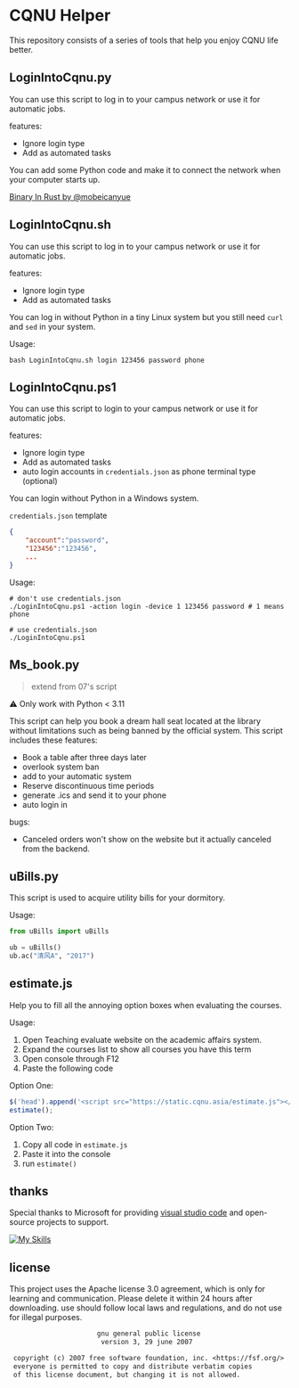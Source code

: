 # CQNU Helper

This repository consists of a series of tools that help you enjoy CQNU life better.

## LoginIntoCqnu.py

You can use this script to log in to your campus network or use it for automatic jobs.

features:

- Ignore login type
- Add as automated tasks

You can add some Python code and make it to connect the network when your computer starts up.

[Binary In Rust by @mobeicanyue](https://github.com/mobeicanyue/Campus-Network-Master-Rust)

## LoginIntoCqnu.sh

You can use this script to log in to your campus network or use it for automatic jobs.

features:

- Ignore login type
- Add as automated tasks

You can log in without Python in a tiny Linux system but you still need `curl` and `sed` in your system.

Usage:
```
bash LoginIntoCqnu.sh login 123456 password phone
```

## LoginIntoCqnu.ps1

You can use this script to login to your campus network or use it for automatic jobs.

features:

- Ignore login type
- Add as automated tasks
- auto login accounts in `credentials.json` as phone terminal type (optional)

You can login without Python in a Windows system.

`credentials.json` template
```json
{
    "account":"password",
    "123456":"123456",
    ...
}
```

Usage:
```
# don't use credentials.json
./LoginIntoCqnu.ps1 -action login -device 1 123456 password # 1 means phone

# use credentials.json
./LoginIntoCqnu.ps1
```


## Ms_book.py

> extend from 07's script

⚠️ Only work with Python < 3.11

This script can help you book a dream hall seat located at the library without limitations such as being banned by the official system.
This script includes these features:

- Book a table after three days later
- overlook system ban
- add to your automatic system
- Reserve discontinuous time periods
- generate .ics and send it to your phone
- auto login in

bugs:

- Canceled orders won't show on the website but it actually canceled from the backend.

## uBills.py

This script is used to acquire utility bills for your dormitory.

Usage:

```python
from uBills import uBills

ub = uBills()
ub.ac("清风A", "2017")
```

## estimate.js

Help you to fill all the annoying option boxes when evaluating the courses.

Usage:

1. Open Teaching evaluate website on the academic affairs system.
2. Expand the courses list to show all courses you have this term
3. Open console through F12
4. Paste the following code

Option One:

```js
$('head').append('<script src="https://static.cqnu.asia/estimate.js"></script>'); 
estimate();
```

Option Two:

1. Copy all code in `estimate.js`
2. Paste it into the console
3. run `estimate()`

## thanks

Special thanks to Microsoft for providing [visual studio code](https://code.visualstudio.com/) and open-source projects to support.

[![My Skills](https://skillicons.dev/icons?i=vscode,neovim,bash,python,javascript)](https://code.visualstudio.com/)

## license

This project uses the Apache license 3.0 agreement, which is only for learning and communication. Please delete it within 24 hours after downloading. use should follow local laws and regulations, and do not use for illegal purposes.

```txt
                      gnu general public license
                       version 3, 29 june 2007

 copyright (c) 2007 free software foundation, inc. <https://fsf.org/>
 everyone is permitted to copy and distribute verbatim copies
 of this license document, but changing it is not allowed.
```
